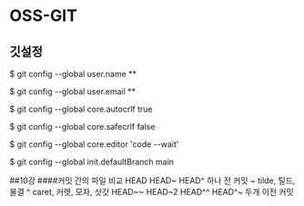 # OSS-GIT

## 깃설정

$ git config --global user.name **

$ git config --global user.email **

$ git config --global core.autocrlf true 

$ git config --global core.safecrlf false 

$ git config --global core.editor 'code --wait' 

$ git config --global init.defaultBranch main 

##10강 
####커밋 간의 파일 비교
HEAD
HEAD~ HEAD^
하나 전 커밋
~ tilde, 틸드, 물결
^ caret, 커렛, 모자, 삿갓
HEAD~~ HEAD~2 HEAD^^ HEAD^~
두개 이전 커밋
